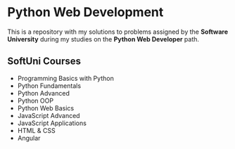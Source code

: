 # Python Web Development
 This is a repository with my solutions to problems assigned by the **Software University** during my studies on the **Python Web Developer** path.

## SoftUni Courses
* Programming Basics with Python
* Python Fundamentals
* Python Advanced
* Python OOP
* Python Web Basics
* JavaScript Advanced
* JavaScript Applications
* HTML & CSS
* Angular
